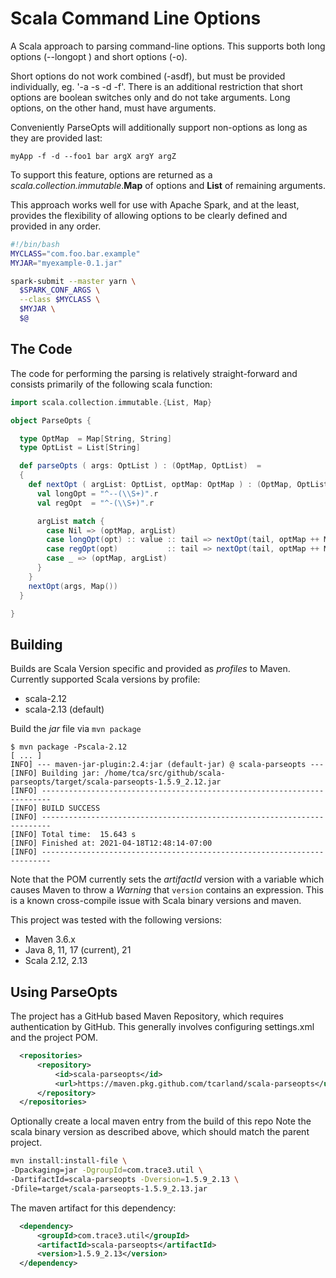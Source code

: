 Scala Command Line Options 
==========================

A Scala approach to parsing command-line options. This supports both 
long options (--longopt <val>) and short options (-o). 

Short options do not work combined (-asdf), but must be provided 
individually, eg. '-a -s -d -f'.  There is an additional restriction 
that short options are boolean switches only and do not take 
arguments. Long options, on the other hand, must have arguments.

Conveniently ParseOpts will additionally support non-options as long 
as they are provided last:
```
myApp -f -d --foo1 bar argX argY argZ  
```

To support this feature, options are returned as a
*scala.collection.immutable*.**Map** of options and **List** of
remaining arguments.

This approach works well for use with Apache Spark, and at the least, 
provides the flexibility of allowing options to be clearly defined 
and provided in any order.
```bash
#!/bin/bash
MYCLASS="com.foo.bar.example"
MYJAR="myexample-0.1.jar"

spark-submit --master yarn \
  $SPARK_CONF_ARGS \
  --class $MYCLASS \
  $MYJAR \
  $@
```

## The Code

The code for performing the parsing is relatively straight-forward 
and consists primarily of the following scala function:
```scala
import scala.collection.immutable.{List, Map}

object ParseOpts {

  type OptMap  = Map[String, String]
  type OptList = List[String]

  def parseOpts ( args: OptList ) : (OptMap, OptList)  =
  {
    def nextOpt ( argList: OptList, optMap: OptMap ) : (OptMap, OptList) = {
      val longOpt = "^--(\\S+)".r
      val regOpt  = "^-(\\S+)".r

      argList match {
        case Nil => (optMap, argList)
        case longOpt(opt) :: value :: tail => nextOpt(tail, optMap ++ Map(opt -> value))
        case regOpt(opt)           :: tail => nextOpt(tail, optMap ++ Map(opt -> null))
        case _ => (optMap, argList)
      }
    }
    nextOpt(args, Map())
  }

}
```

## Building 

Builds are Scala Version specific and provided as *profiles* to Maven. Currently 
supported Scala versions by profile:
 - scala-2.12
 - scala-2.13 (default)

Build the *jar* file via `mvn package`
```
$ mvn package -Pscala-2.12
[ ... ]
INFO] --- maven-jar-plugin:2.4:jar (default-jar) @ scala-parseopts ---
[INFO] Building jar: /home/tca/src/github/scala-parseopts/target/scala-parseopts-1.5.9_2.12.jar
[INFO] ------------------------------------------------------------------------
[INFO] BUILD SUCCESS
[INFO] ------------------------------------------------------------------------
[INFO] Total time:  15.643 s
[INFO] Finished at: 2021-04-18T12:48:14-07:00
[INFO] ------------------------------------------------------------------------
```

Note that the POM currently sets the *artifactId* version with a variable which 
causes Maven to throw a *Warning* that `version` contains an expression. This 
is a known cross-compile issue with Scala binary versions and maven. 

This project was tested with the following versions:
- Maven 3.6.x 
- Java 8, 11, 17 (current), 21
- Scala 2.12, 2.13


## Using ParseOpts

The project has a GitHub based Maven Repository, which requires authentication 
by GitHub. This generally involves configuring settings.xml and the project POM. 
```xml
  <repositories>
      <repository>
          <id>scala-parseopts</id>
          <url>https://maven.pkg.github.com/tcarland/scala-parseopts</url>
      </repository>
  </repositories>
```

Optionally create a local maven entry from the build of this repo
Note the scala binary version as described above, which should match the 
parent project.
```sh
mvn install:install-file \
-Dpackaging=jar -DgroupId=com.trace3.util \
-DartifactId=scala-parseopts -Dversion=1.5.9_2.13 \
-Dfile=target/scala-parseopts-1.5.9_2.13.jar
```

The maven artifact for this dependency:
```xml
  <dependency>
      <groupId>com.trace3.util</groupId>
      <artifactId>scala-parseopts</artifactId>
      <version>1.5.9_2.13</version>
  </dependency>
```

